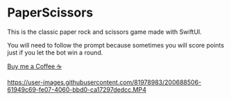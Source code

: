 # PaperScissors
This is the classic paper rock and scissors game made with SwiftUI.

You will need to follow the prompt because sometimes you will score points just if you let the bot win a round.

[Buy me a Coffee ☕️](https://www.buymeacoffee.com/zDZwl92esh)

https://user-images.githubusercontent.com/81978983/200688506-61949c69-fe07-4060-bbd0-ca17297dedcc.MP4
